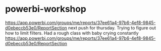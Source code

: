 # powerbi-workshop
https://app.powerbi.com/groups/me/reports/37ee61a4-97b6-4ef8-9845-d0ebeccb53e0/ReportSection
next push for thursday. Trying to figure out how to limit filters. Had a rough class with baby crying constantly 
https://app.powerbi.com/groups/me/reports/37ee61a4-97b6-4ef8-9845-d0ebeccb53e0/ReportSection